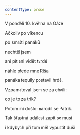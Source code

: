 ```yaml
---
contentType: prose
---
```


V pondělí 10. května na Oáze

Ačkoliv po víkendu

po smršti panáků

nechtěl jsem

ani pít ani vidět tvrdé

náhle přede mne Ríša

panáka tequily postavil hrdě.

Vzpamatoval jsem se za chvíli:

co je to za trik?

Potom mi došlo: narodil se Patrik.

Tak šťastná událost zapít se musí

i kdybych při tom měl vypustit duši
